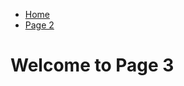 <ul class="breadcrumb">
  <li><a href="index.html">Home</a></li>
  <li><a href="Page2.md.html">Page 2</a></li>
</ul>


<h1>Welcome to Page 3</h1>

